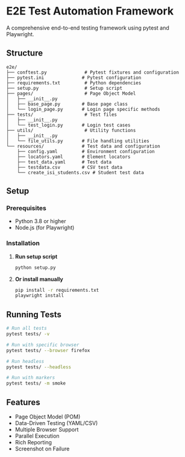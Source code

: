 # E2E Test Automation Framework

A comprehensive end-to-end testing framework using pytest and Playwright.

## Structure

```
e2e/
├── conftest.py              # Pytest fixtures and configuration
├── pytest.ini              # Pytest configuration
├── requirements.txt         # Python dependencies
├── setup.py                 # Setup script
├── pages/                   # Page Object Model
│   ├── __init__.py
│   ├── base_page.py        # Base page class
│   └── login_page.py       # Login page specific methods
├── tests/                   # Test files
│   ├── __init__.py
│   └── test_login.py       # Login test cases
├── utils/                   # Utility functions
│   ├── __init__.py
│   └── file_utils.py       # File handling utilities
└── resources/              # Test data and configuration
    ├── config.yaml         # Environment configuration
    ├── locators.yaml       # Element locators
    ├── test_data.yaml      # Test data
    ├── testdata.csv        # CSV test data
    └── create_isi_students.csv # Student test data
```

## Setup

### Prerequisites
- Python 3.8 or higher
- Node.js (for Playwright)

### Installation

1. **Run setup script**
   ```bash
   python setup.py
   ```

2. **Or install manually**
   ```bash
   pip install -r requirements.txt
   playwright install
   ```

## Running Tests

```bash
# Run all tests
pytest tests/ -v

# Run with specific browser
pytest tests/ --browser firefox

# Run headless
pytest tests/ --headless

# Run with markers
pytest tests/ -m smoke
```

## Features

- Page Object Model (POM)
- Data-Driven Testing (YAML/CSV)
- Multiple Browser Support
- Parallel Execution
- Rich Reporting
- Screenshot on Failure

